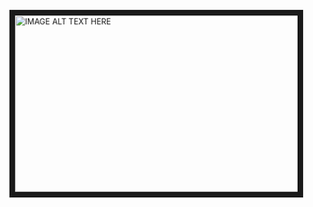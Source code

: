 <a href="http://www.youtube.com/watch?v=19PPyRr8J-0" target="_blank"><img src="http://img.youtube.com/vi/19PPyRr8J-0/0.jpg" alt="IMAGE ALT TEXT HERE" width="560" height="315" border="10" allow="autoplay; encrypted-media" allowfullscreen/></a>
